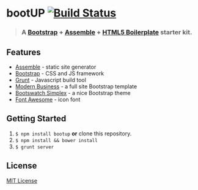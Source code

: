 # bootUP [![Build Status](https://travis-ci.org/albogdano/bootup.svg?branch=master)](https://travis-ci.org/albogdano/bootup)
> ### A [Bootstrap](http://getbootstrap.com) + [Assemble](http://assemble.io) + [HTML5 Boilerplate](http://html5boilerplate.com) starter kit.


## Features

- [Assemble](http://assemble.io) - static site generator
- [Bootstrap](http://getbootstrap.com) - CSS and JS framework
- [Grunt](http://http://gruntjs.com) - Javascript build tool
- [Modern Business](http://startbootstrap.com) - a full site Bootstrap template
- [Bootswatch Simplex](http://bootswatch.com/simplex) - a nice Bootstrap theme
- [Font Awesome](http://fontawesome.io) - icon font

## Getting Started

1. `$ npm install bootup` **or** clone this repository.
2. `$ npm install && bower install`
3. `$ grunt server`

## License
[MIT License](LICENSE-MIT)
